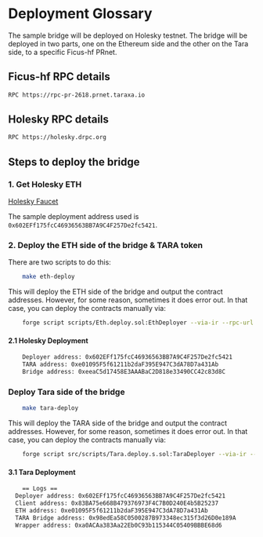 # Deployment Glossary

The sample bridge will be deployed on Holesky testnet. The bridge will be deployed in two parts, one on the Ethereum side and the other on the Tara side, to a specific Ficus-hf PRnet.

## Ficus-hf RPC details

```bash
RPC https://rpc-pr-2618.prnet.taraxa.io
```

## Holesky RPC details

```bash
RPC https://holesky.drpc.org
```

## Steps to deploy the bridge

### 1. Get Holesky ETH

[Holesky Faucet](https://stakely.io/en/faucet/ethereum-holesky-testnet-eth)

The sample deployment address used is `0x602EFf175fcC46936563BB7A9C4F257De2fc5421`.

### 2. Deploy the ETH side of the bridge & TARA token

There are two scripts to do this:

```bash
    make eth-deploy
```

This will deploy the ETH side of the bridge and output the contract addresses. However, for some reason, sometimes it does error out. In that case, you can deploy the contracts manually via:

```bash
    forge script scripts/Eth.deploy.sol:EthDeployer --via-ir --rpc-url https://holesky.drpc.org  --broadcast --legacy
```

#### 2.1 Holesky Deployment

```bash
    Deployer address: 0x602EFf175fcC46936563BB7A9C4F257De2fc5421
    TARA address: 0xe01095F5f61211b2daF395E947C3dA78D7a431Ab
    Bridge address: 0xeeaC5d17458E3AAABaC2D818e33490CC42c83d8C
```

### Deploy Tara side of the bridge

```bash
    make tara-deploy
```

This will deploy the TARA side of the bridge and output the contract addresses. However, for some reason, sometimes it does error out. In that case, you can deploy the contracts manually via:

```bash
    forge script src/scripts/Tara.deploy.s.sol:TaraDeployer --via-ir --rpc-url https://rpc-pr-2618.prnet.taraxa.io --legacy --broadcast
```

#### 3.1 Tara Deployment

```bash
    == Logs ==
  Deployer address: 0x602EFf175fcC46936563BB7A9C4F257De2fc5421
  Client address: 0x83BA75e668B479376973F4C7B0D240E4b5B25237
  ETH address: 0xe01095F5f61211b2daF395E947C3dA78D7a431Ab
  TARA Bridge address: 0x98edEa58C0500287B973348ec315f3d26D0e189A
  Wrapper address: 0xa0ACAa383Aa22Eb0C93b115344C05409BBBE68d6
```

